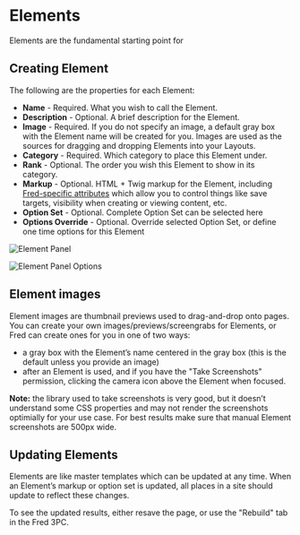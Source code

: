 # Elements

Elements are the fundamental starting point for

## Creating Element

The following are the properties for each Element:

- **Name** - Required. What you wish to call the Element.
- **Description** - Optional. A brief description for the Element.
- **Image** - Required. If you do not specify an image, a default gray box with the Element name will be created for you. Images are used as the sources for dragging and dropping Elements into your Layouts.
- **Category** - Required. Which category to place this Element under.
- **Rank** - Optional. The order you wish this Element to show in its category.
- **Markup** - Optional. HTML + Twig markup for the Element, including [Fred-specific attributes](../elements/attributes.md) which allow you to control things like save targets, visibility when creating or viewing content, etc.
- **Option Set** - Optional. Complete Option Set can be selected here
- **Options Override** - Optional. Override selected Option Set, or define one time options for this Element

![Element Panel](img/element_panel.png)

![Element Panel Options](img/element_panel_options.png)

## Element images

Element images are thumbnail previews used to drag-and-drop onto pages. You can create your own images/previews/screengrabs for Elements, or Fred can create ones for you in one of two ways:

- a gray box with the Element’s name centered in the gray box (this is the default unless you provide an image)
- after an Element is used, and if you have the "Take Screenshots" permission, clicking the camera icon above the Element when focused.

**Note:** the library used to take screenshots is very good, but it doesn’t understand some CSS properties and may not render the screenshots optimially for your use case. For best results make sure that manual Element screenshots are 500px wide.

## Updating Elements

Elements are like master templates which can be updated at any time. When an Element’s markup or option set is updated, all places in a site should update to reflect these changes.

To see the updated results, either resave the page, or use the "Rebuild" tab in the Fred 3PC.
